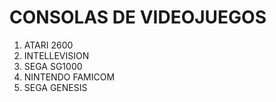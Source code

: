 # CONSOLAS DE VIDEOJUEGOS

1. ATARI 2600
2. INTELLEVISION
3. SEGA SG1000
4. NINTENDO FAMICOM
5. SEGA GENESIS
